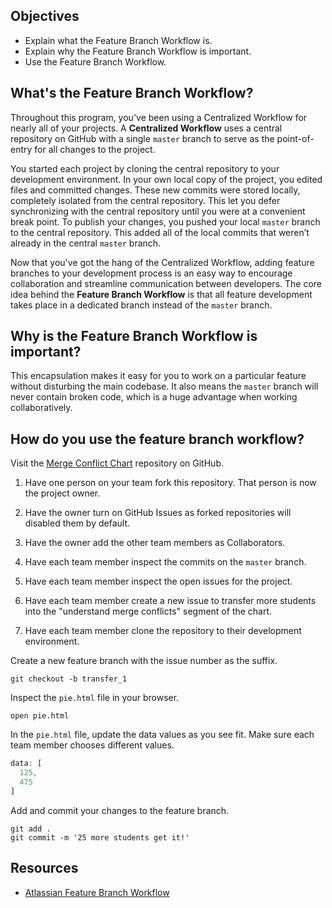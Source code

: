 ## Objectives


- Explain what the Feature Branch Workflow is.
- Explain why the Feature Branch Workflow is important.
- Use the Feature Branch Workflow.

## What's the Feature Branch Workflow?

Throughout this program, you've been using a Centralized Workflow for nearly all of your projects. A **Centralized Workflow** uses a central repository on GitHub with a single `master` branch to serve as the point-of-entry for all changes to the project.

You started each project by cloning the central repository to your development environment. In your own local copy of the project, you edited files and committed changes. These new commits were stored locally, completely isolated from the central repository. This let you defer synchronizing with the central repository until you were at a convenient break point. To publish your changes, you pushed your local `master` branch to the central repository. This added all of the local commits that weren’t already in the central `master` branch.

Now that you've got the hang of the Centralized Workflow, adding feature branches to your development process is an easy way to encourage collaboration and streamline communication between developers. The core idea behind the **Feature Branch Workflow** is that all feature development takes place in a dedicated branch instead of the `master` branch.

## Why is the Feature Branch Workflow is important?

This encapsulation makes it easy for you to work on a particular feature without disturbing the main codebase. It also means the `master` branch will never contain broken code, which is a huge advantage when working collaboratively.

## How do you use the feature branch workflow?

Visit the [Merge Conflict Chart](https://github.com/gSchool/merge_conflict_chart.git) repository on GitHub.

1. Have one person on your team fork this repository. That person is now the project owner.

1. Have the owner turn on GitHub Issues as forked repositories will disabled them by default.

1. Have the owner add the other team members as Collaborators.

1. Have each team member inspect the commits on the `master` branch.

1. Have each team member inspect the open issues for the project.

1. Have each team member create a new issue to transfer more students into the "understand merge conflicts" segment of the chart.

1. Have each team member clone the repository to their development environment.

Create a new feature branch with the issue number as the suffix.

```shell
git checkout -b transfer_1
```

Inspect the `pie.html` file in your browser.

```shell
open pie.html
```

In the `pie.html` file, update the data values as you see fit. Make sure each team member chooses different values.

```javascript
data: [
  125,
  475
]
```

Add and commit your changes to the feature branch.

```shell
git add .
git commit -m '25 more students get it!'
```

## Resources

- [Atlassian Feature Branch Workflow](https://www.atlassian.com/git/tutorials/comparing-workflows/feature-branch-workflow)
